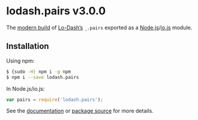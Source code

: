 # lodash.pairs v3.0.0

The [modern build](https://github.com/lodash/lodash/wiki/Build-Differences) of [Lo-Dash’s](https://lodash.com/) `_.pairs` exported as a [Node.js](http://nodejs.org/)/[io.js](https://iojs.org/) module.

## Installation

Using npm:

```bash
$ {sudo -H} npm i -g npm
$ npm i --save lodash.pairs
```

In Node.js/io.js:

```js
var pairs = require('lodash.pairs');
```

See the [documentation](https://lodash.com/docs#pairs) or [package source](https://github.com/lodash/lodash/blob/3.0.0-npm-packages/lodash.pairs/index.js) for more details.
